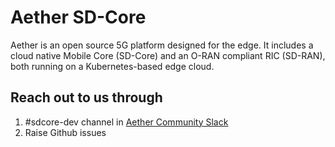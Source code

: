 <!--
SPDX-FileCopyrightText: 2025 Intel Corporation

SPDX-License-Identifier: Apache-2.0
-->

# Aether SD-Core
Aether is an open source 5G platform designed for the edge. It includes a cloud
native Mobile Core (SD-Core) and an O-RAN compliant RIC (SD-RAN), both running
on a Kubernetes-based edge cloud.

## Reach out to us through

1. #sdcore-dev channel in [Aether Community Slack](https://aether5g-project.slack.com/)
2. Raise Github issues
